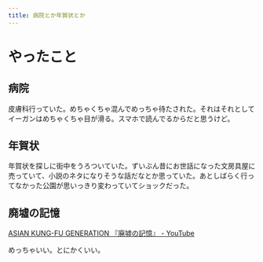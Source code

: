 ```yaml
---
title: 病院とか年賀状とか
---
```




# やったこと

## 病院

皮膚科行っていた。めちゃくちゃ混んでめっちゃ待たされた。それはそれとしてイーガンはめちゃくちゃ目が滑る。スマホで読んでるからだと思うけど。

## 年賀状

年賀状を探しに街中をうろついていた。ずいぶん昔にお世話になった文房具屋に売っていて、小説のネタになりそうな話だなとか思っていた。あとしばらく行ってなかった公園が思いっきり変わっていてショックだった。

## 廃墟の記憶

<a href="https://www.youtube.com/watch?v=NKeS6l3Q61s" class="embedly-card" data-card-controls="0">ASIAN KUNG-FU GENERATION 『廃墟の記憶』 - YouTube</a>

めっちゃいい。とにかくいい。